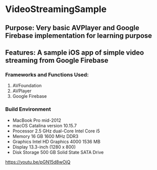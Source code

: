 # VideoStreamingSample

## Purpose: Very basic AVPlayer and Google Firebase implementation for learning purpose
## Features: A sample iOS app of simple video streaming from Google Firebase

### Frameworks and Functions Used:
1. AVFoundation
2. AVPlayer
3. Google Firebase

### Build Environment
- MacBook Pro mid-2012
- macOS Catalina version 10.15.7
- Processor 2.5 GHz dual-Core Intel Core i5
- Memory 16 GB 1600 MHz DDR3
- Graphics Intel HD Graphics 4000 1536 MB
- Display 13.3-inch (1280 x 800)
- Disk Storage 500 GB Solid State SATA Drive





https://youtu.be/pGN15d8wOjQ


